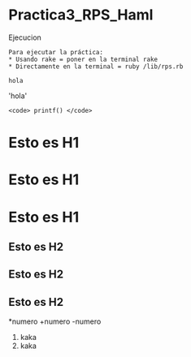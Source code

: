 Practica3_RPS_Haml
==================
Ejecucion

	Para ejecutar la práctica:
	* Usando rake = poner en la terminal rake
	* Directamente en la terminal = ruby /lib/rps.rb
~~~~
hola
~~~~

'hola'

`<code> printf() </code>`
# Esto es H1
# Esto es H1  #
Esto es H1
========

## Esto es H2
## Esto es H2  ##
Esto es H2 
---------------

*numero
+numero
-numero

1. kaka
2. kaka


